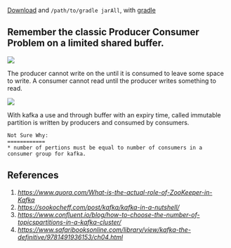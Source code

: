 [Download](http://kafka.apache.org/downloads) and `/path/to/gradle jarAll`, with [gradle](https://gradle.org/releases)


## Remember the classic Producer Consumer Problem on a limited shared buffer.

![](http://i0.wp.com/www.eexploria.com/wp-content/uploads/2012/03/Producer-Consumer-problem.png)

The producer cannot write on the until it is consumed to leave some space to write. A consumer cannot read until the producer writes something to read.

![](https://kafka.apache.org/0102/images/log_anatomy.png)

With kafka a use and through buffer with an expiry time, called immutable partition is written by producers and consumed by consumers.
```
Not Sure Why:
============
* number of pertions must be equal to number of consumers in a consumer group for kafka.

```
## References
1. _https://www.quora.com/What-is-the-actual-role-of-ZooKeeper-in-Kafka_
2. _https://sookocheff.com/post/kafka/kafka-in-a-nutshell/_
3. _https://www.confluent.io/blog/how-to-choose-the-number-of-topicspartitions-in-a-kafka-cluster/_
4. _https://www.safaribooksonline.com/library/view/kafka-the-definitive/9781491936153/ch04.html_
